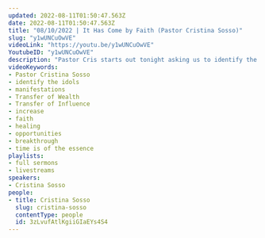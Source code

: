 ```yaml
---
updated: 2022-08-11T01:50:47.563Z
date: 2022-08-11T01:50:47.563Z
title: "08/10/2022 | It Has Come by Faith (Pastor Cristina Sosso)"
slug: "y1wUNCuOwVE"
videoLink: "https://youtu.be/y1wUNCuOwVE"
YoutubeID: "y1wUNCuOwVE"
description: "Pastor Cris starts out tonight asking us to identify the idols in our life as they can cost us time in our manifestations. With all the manifestations that are about to come, we need to ask God to increase our capacity to receive. She also focuses heavily on using our faith to manifest our healing. When we make a choice in our hearts that we are healed because God said so, we have to stand firmly with our faith no matter what the circumstances look like. As Pastor Cris says, you have to walk, talk and dress healed. We have to mature our faith, so we don't miss out on the opportunities that are coming. Ask God to show you what is stopping your breakthroughs from coming forth. The time to stand with our faith is now."
videoKeywords:
- Pastor Cristina Sosso
- identify the idols
- manifestations
- Transfer of Wealth
- Transfer of Influence
- increase
- faith
- healing
- opportunities
- breakthrough
- time is of the essence
playlists:
- full sermons
- livestreams
speakers:
- Cristina Sosso
people:
- title: Cristina Sosso
  slug: cristina-sosso
  contentType: people
  id: 3zLvufAtlKgiiGIaEYs4S4
---
```

